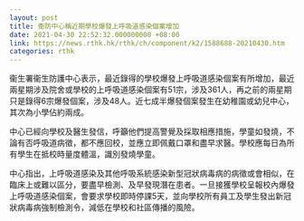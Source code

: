 ```yaml
---
layout: post
title: 衞防中心稱近期學校爆發上呼吸道感染個案增加
date: 2021-04-30 22:52:32.000000000 +08:00
link: https://news.rthk.hk/rthk/ch/component/k2/1588688-20210430.htm
categories: rthk
---
```


衞生署衞生防護中心表示，最近錄得的學校爆發上呼吸道感染個案有所增加，最近兩星期涉及院舍或學校的上呼吸道感染個案有51宗，涉及361人，再之前的兩星期只是錄得6宗爆發個案，涉及48人。近七成半爆發個案發生在幼稚園或幼兒中心，其次為小學佔約兩成。
 
中心已經向學校及醫生發信，呼籲他們提高警覺及採取相應措施，學童如發燒，不論有否呼吸道病徵，都不應回校，並應立即佩戴口罩和盡早求醫。學校應每日為所有學生在抵校時量度體溫，識別發燒學童。

中心指出，上呼吸道感染及其他呼吸系統感染新型冠狀病毒病的病徵或會相似，在臨床上或難以區分，要盡早檢測、及早發現潛在患者。一旦接獲學校呈報校內爆發上呼吸道感染個案，會要求學校即時停課5天，並向學校所有員工及學生發出新冠狀病毒病強制檢測令，減低在學校和社區傳播的風險。
